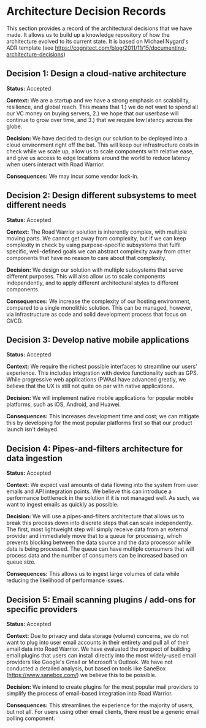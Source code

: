 # Architecture Decision Records 

This section provides a record of the architectural decisions that we have made.  It allows us to build up a knowledge repository of how the architecture evolved to its current state. It is based on Michael Nygard's ADR template (see https://cognitect.com/blog/2011/11/15/documenting-architecture-decisions) 

 
## Decision 1: Design a cloud-native architecture 
**Status:** Accepted

**Context:** We are a startup and we have a strong emphasis on scalability, resilience, and global reach. This means that 1.) we do not want to spend all our VC money on buying servers, 2.) we hope that our userbase will continue to grow over time, and 3.) that we require low latency across the globe. 

**Decision:** We have decided to design our solution to be deployed into a cloud environment right off the bat. This will keep our infrastructure costs in check while we scale up, allow us to scale components with relative ease, and give us access to edge locations around the world to reduce latency when users interact with Road Warrior. 

**Consequences:** We may incur some vendor lock-in. 

## Decision 2: Design different subsystems to meet different needs 
**Status:** Accepted 

**Context:** The Road Warrior solution is inherently complex, with multiple moving parts. We cannot get away from complexity, but if we can keep complexity in check by using purpose-specific subsystems that fulfil specific, well-defined goals we can abstract complexity away from other components that have no reason to care about that complexity.   

**Decision:** We design our solution with multiple subsystems that serve different purposes.  This will also allow us to scale components independently, and to apply different architectural styles to different components. 

**Consequences:** We increase the complexity of our hosting environment, compared to a single monolithic solution. This can be managed, however, via infrastructure as code and solid development process that focus on CI/CD. 


## Decision 3: Develop native mobile applications 

**Status:** Accepted 

**Context:** We require the richest possible interfaces to streamline our users' experience. This includes integration with device functionality such as GPS. While progressive web applications (PWAs) have advanced greatly, we believe that the UX is still not quite on par with native applications. 

**Decision:** We will implement native mobile applications for popular mobile platforms, such as iOS, Android, and Huawei. 

**Consequences:** This increases development time and cost; we can mitigate this by developing for the most popular platforms first so that our product launch isn't delayed. 

## Decision 4: Pipes-and-filters architecture for data ingestion 
**Status:** Accepted 

**Context:** We expect vast amounts of data flowing into the system from user emails and API integration points. We believe this can introduce a performance bottleneck in the solution if it is not managed well.  As such, we want to ingest emails as quickly as possible. 

**Decision:** We will use a pipes-and-filters architecture that allows us to break this process down into discrete steps that can scale independently. The first, most lightweight step will simply receive data from an external provider and immediately move that to a queue for processing, which prevents blocking between the data source and the data processor while data is being processed. The queue can have multiple consumers that will process data and the number of consumers can be increased based on queue size. 

**Consequences:** This allows us to ingest large volumes of data while reducing the likelihood of performance issues. 

## Decision 5: Email scanning plugins / add-ons for specific providers 
**Status:** Accepted 

**Context:** Due to privacy and data storage (volume) concerns, we do not want to plug into user email accounts in their entirety and pull all of their email data into Road Warrior. We have evaluated the prospect of building email plugins that users can install directly into the most widely-used email providers like Google's Gmail or Microsoft's Outlook. We have not conducted a detailed analysis, but based on tools like SaneBox (https://www.sanebox.com/) we believe this to be possible. 

**Decision:** We intend to create plugins for the most popular mail providers to simplify the process of email-based integration into Road Warrior. 

**Consequences:** This streamlines the experience for the majority of users, but not all. For users using other email clients, there must be a generic email polling component. 